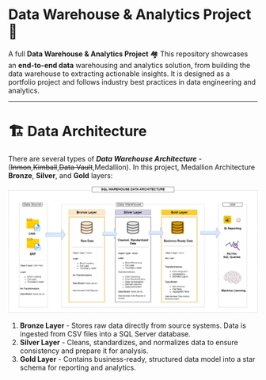 # Data Warehouse & Analytics Project 🚀
A full **Data Warehouse & Analytics Project** 🏘
This repository showcases an **end-to-end data** warehousing and analytics solution, from building the data warehouse to extracting actionable insights. It is designed as a portfolio project and follows industry best practices in data engineering and analytics.

***

# 🏗️ Data Architecture
There are several types of ***Data Warehouse Architecture*** - (~~Inmon~~,~~Kimball~~,~~Data Vault~~,Medallion). In this project, Medallion Architecture **Bronze**, **Silver**, and **Gold** layers:

![Data Architecture](https://github.com/onwecdavid/sql-data-warehouse-project/blob/main/docs/sql_warehouse_data_architecture.png?raw=true)

1. **Bronze Layer** - Stores raw data directly from source systems. Data is ingested from CSV files into a SQL Server database.  
2. **Silver Layer** - Cleans, standardizes, and normalizes data to ensure consistency and prepare it for analysis.  
3. **Gold Layer** - Contains business-ready, structured data model into a star schema for reporting and analytics.  

